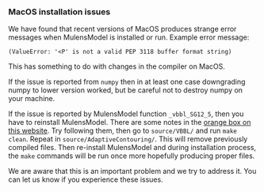### MacOS installation issues

We have found that recent versions of MacOS produces strange error messages when MulensModel is installed or run. Example error message:

```
(ValueError: '<P' is not a valid PEP 3118 buffer format string)
```

This has something to do with changes in the compiler on MacOS.

If the issue is reported from `numpy` then in at least one case downgrading numpy to lower version worked, but be careful not to destroy numpy on your machine.

If the issue is reported by MulensModel function `_vbbl_SG12_5`, then you have to reinstall MulensModel.  There are some notes in the [orange box on this website](https://stackoverflow.com/questions/52509602/cant-compile-c-program-on-a-mac-after-upgrade-to-mojave).  Try following them, then go to `source/VBBL/` and run `make clean`.  Repeat in `source/AdaptiveContouring/`. This will remove previously compiled files.  Then re-install MulensModel and during installation process, the `make` commands will be run once more hopefully producing proper files.

We are aware that this is an important problem and we try to address it.  You can let us know if you experience these issues.

